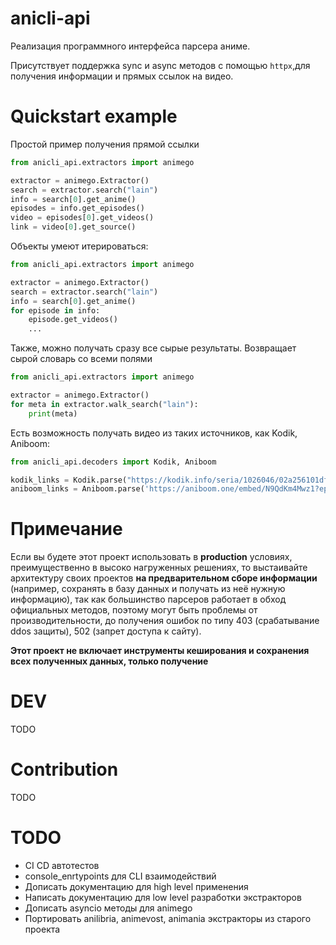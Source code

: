 # anicli-api

Реализация программного интерфейса парсера аниме.

Присутствует поддержка sync и async методов с помощью `httpx`,для получения информации и прямых ссылок на видео.

# Quickstart example
Простой пример получения прямой ссылки
```python
from anicli_api.extractors import animego

extractor = animego.Extractor()
search = extractor.search("lain")
info = search[0].get_anime()
episodes = info.get_episodes()
video = episodes[0].get_videos()
link = video[0].get_source()
```

Объекты умеют итерироваться:
```python
from anicli_api.extractors import animego

extractor = animego.Extractor()
search = extractor.search("lain")
info = search[0].get_anime()
for episode in info:
    episode.get_videos()
    ...
```


Также, можно получать сразу все сырые результаты. Возвращает сырой словарь со всеми полями
```python
from anicli_api.extractors import animego

extractor = animego.Extractor()
for meta in extractor.walk_search("lain"):
    print(meta)
```
Есть возможность получать видео из таких источников, как Kodik, Aniboom:
```python
from anicli_api.decoders import Kodik, Aniboom

kodik_links = Kodik.parse("https://kodik.info/seria/1026046/02a256101df196484d68d10d28987fbb/720p")
aniboom_links = Aniboom.parse('https://aniboom.one/embed/N9QdKm4Mwz1?episode=1&translation=2')
```

# Примечание

Если вы будете этот проект использовать в **production** условиях, преимущественно в высоко нагруженных решениях, 
то выстаивайте архитектуру своих проектов **на предварительном сборе информации** 
(например, сохранять в базу данных и получать из неё нужную информацию), 
так как большинство парсеров работает в обход официальных методов, поэтому
могут быть проблемы от производительности, до получения ошибок по типу 403 (срабатывание ddos защиты), 
502 (запрет доступа к сайту).

**Этот проект не включает инструменты кеширования и сохранения всех полученных данных, только получение**

# DEV
 TODO

# Contribution
 TODO
# TODO
* CI CD автотестов
* console_enrtypoints для CLI взаимодействий
* Дописать документацию для high level применения
* Написать документацию для low level разработки экстракторов
* Дописать asyncio методы для animego
* Портировать anilibria, animevost, animania экстракторы из старого проекта
